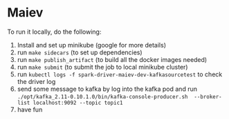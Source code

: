 # Maiev

To run it locally, do the following:
1. Install and set up minikube (google for more details) 
2. run `make sidecars` (to set up dependencies)
3. run `make publish_artifact` (to build all the docker images needed)
4. run `make submit` (to submit the job to local minikube cluster)
5. run `kubectl logs -f spark-driver-maiev-dev-kafkasourcetest` to check the driver log
6. send some message to kafka by log into the kafka pod and run `./opt/kafka_2.11-0.10.1.0/bin/kafka-console-producer.sh  --broker-list localhost:9092 --topic topic1`
7. have fun